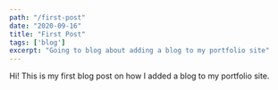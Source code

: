 ```yaml
---
path: "/first-post"
date: "2020-09-16"
title: "First Post"
tags: ['blog']
excerpt: "Going to blog about adding a blog to my portfolio site"
---
```


Hi! This is my first blog post on how I added a blog to my portfolio site. 
